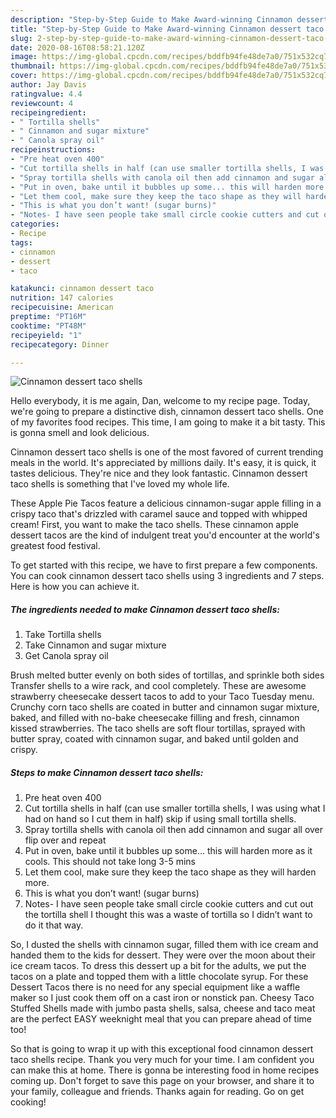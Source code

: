 ```yaml
---
description: "Step-by-Step Guide to Make Award-winning Cinnamon dessert taco shells"
title: "Step-by-Step Guide to Make Award-winning Cinnamon dessert taco shells"
slug: 2-step-by-step-guide-to-make-award-winning-cinnamon-dessert-taco-shells
date: 2020-08-16T08:58:21.120Z
image: https://img-global.cpcdn.com/recipes/bddfb94fe48de7a0/751x532cq70/cinnamon-dessert-taco-shells-recipe-main-photo.jpg
thumbnail: https://img-global.cpcdn.com/recipes/bddfb94fe48de7a0/751x532cq70/cinnamon-dessert-taco-shells-recipe-main-photo.jpg
cover: https://img-global.cpcdn.com/recipes/bddfb94fe48de7a0/751x532cq70/cinnamon-dessert-taco-shells-recipe-main-photo.jpg
author: Jay Davis
ratingvalue: 4.4
reviewcount: 4
recipeingredient:
- " Tortilla shells"
- " Cinnamon and sugar mixture"
- " Canola spray oil"
recipeinstructions:
- "Pre heat oven 400"
- "Cut tortilla shells in half (can use smaller tortilla shells, I was using what I had on hand so I cut them in half) skip if using small tortilla shells."
- "Spray tortilla shells with canola oil then add cinnamon and sugar all over flip over and repeat"
- "Put in oven, bake until it bubbles up some... this will harden more as it cools. This should not take long 3-5 mins"
- "Let them cool, make sure they keep the taco shape as they will harden more."
- "This is what you don’t want! (sugar burns)"
- "Notes- I have seen people take small circle cookie cutters and cut out the tortilla shell I thought this was a waste of tortilla so I didn’t want to do it that way."
categories:
- Recipe
tags:
- cinnamon
- dessert
- taco

katakunci: cinnamon dessert taco 
nutrition: 147 calories
recipecuisine: American
preptime: "PT16M"
cooktime: "PT48M"
recipeyield: "1"
recipecategory: Dinner

---
```



![Cinnamon dessert taco shells](https://img-global.cpcdn.com/recipes/bddfb94fe48de7a0/751x532cq70/cinnamon-dessert-taco-shells-recipe-main-photo.jpg)

Hello everybody, it is me again, Dan, welcome to my recipe page. Today, we're going to prepare a distinctive dish, cinnamon dessert taco shells. One of my favorites food recipes. This time, I am going to make it a bit tasty. This is gonna smell and look delicious.

Cinnamon dessert taco shells is one of the most favored of current trending meals in the world. It's appreciated by millions daily. It's easy, it is quick, it tastes delicious. They're nice and they look fantastic. Cinnamon dessert taco shells is something that I've loved my whole life.

These Apple Pie Tacos feature a delicious cinnamon-sugar apple filling in a crispy taco that&#39;s drizzled with caramel sauce and topped with whipped cream! First, you want to make the taco shells. These cinnamon apple dessert tacos are the kind of indulgent treat you&#39;d encounter at the world&#39;s greatest food festival.


To get started with this recipe, we have to first prepare a few components. You can cook cinnamon dessert taco shells using 3 ingredients and 7 steps. Here is how you can achieve it.

<!--inarticleads1-->

##### The ingredients needed to make Cinnamon dessert taco shells:

1. Take  Tortilla shells
1. Take  Cinnamon and sugar mixture
1. Get  Canola spray oil


Brush melted butter evenly on both sides of tortillas, and sprinkle both sides Transfer shells to a wire rack, and cool completely. These are awesome strawberry cheesecake dessert tacos to add to your Taco Tuesday menu. Crunchy corn taco shells are coated in butter and cinnamon sugar mixture, baked, and filled with no-bake cheesecake filling and fresh, cinnamon kissed strawberries. The taco shells are soft flour tortillas, sprayed with butter spray, coated with cinnamon sugar, and baked until golden and crispy. 

<!--inarticleads2-->

##### Steps to make Cinnamon dessert taco shells:

1. Pre heat oven 400
1. Cut tortilla shells in half (can use smaller tortilla shells, I was using what I had on hand so I cut them in half) skip if using small tortilla shells.
1. Spray tortilla shells with canola oil then add cinnamon and sugar all over flip over and repeat
1. Put in oven, bake until it bubbles up some... this will harden more as it cools. This should not take long 3-5 mins
1. Let them cool, make sure they keep the taco shape as they will harden more.
1. This is what you don’t want! (sugar burns)
1. Notes- I have seen people take small circle cookie cutters and cut out the tortilla shell I thought this was a waste of tortilla so I didn’t want to do it that way.


So, I dusted the shells with cinnamon sugar, filled them with ice cream and handed them to the kids for dessert. They were over the moon about their ice cream tacos. To dress this dessert up a bit for the adults, we put the tacos on a plate and topped them with a little chocolate syrup. For these Dessert Tacos there is no need for any special equipment like a waffle maker so I just cook them off on a cast iron or nonstick pan. Cheesy Taco Stuffed Shells made with jumbo pasta shells, salsa, cheese and taco meat are the perfect EASY weeknight meal that you can prepare ahead of time too! 

So that is going to wrap it up with this exceptional food cinnamon dessert taco shells recipe. Thank you very much for your time. I am confident you can make this at home. There is gonna be interesting food in home recipes coming up. Don't forget to save this page on your browser, and share it to your family, colleague and friends. Thanks again for reading. Go on get cooking!
